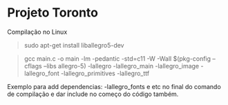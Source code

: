 # Projeto Toronto

Compilação no Linux

>sudo apt-get install liballegro5-dev

>gcc main.c -o main -lm -pedantic -std=c11 -W -Wall $(pkg-config –cflags –libs allegro-5) -lallegro -lallegro_main -lallegro_image -lallegro_font -lallegro_primitives -lallegro_ttf 

Exemplo para add dependencias: -lallegro_fonts e etc no final do comando de compilação e dar include no começo do código também.
